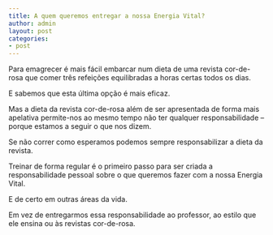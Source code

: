 ```yaml
---
title: A quem queremos entregar a nossa Energia Vital?
author: admin
layout: post
categories:
- post
---
```

Para emagrecer é mais fácil embarcar num dieta de uma revista cor-de-rosa que comer três refeições equilibradas a horas certas todos os dias.

E sabemos que esta última opção é mais eficaz.

Mas a dieta da revista cor-de-rosa além de ser apresentada de forma mais apelativa permite-nos ao mesmo tempo não ter qualquer responsabilidade &#8211; porque estamos a seguir o que nos dizem.

Se não correr como esperamos podemos sempre responsabilizar a dieta da revista.

Treinar de forma regular é o primeiro passo para ser criada a responsabilidade pessoal sobre o que queremos fazer com a nossa Energia Vital.

E de certo em outras áreas da vida.

Em vez de entregarmos essa responsabilidade ao professor, ao estilo que ele ensina ou às revistas cor-de-rosa.
